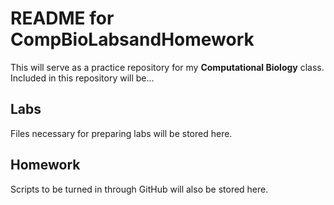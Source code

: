 ﻿# README for CompBioLabsandHomework

This will serve as a practice repository for my **Computational Biology** class. Included in this repository will be...

## Labs

Files necessary for preparing labs will be stored here. 

## Homework

Scripts to be turned in through GitHub will also be stored here. 



